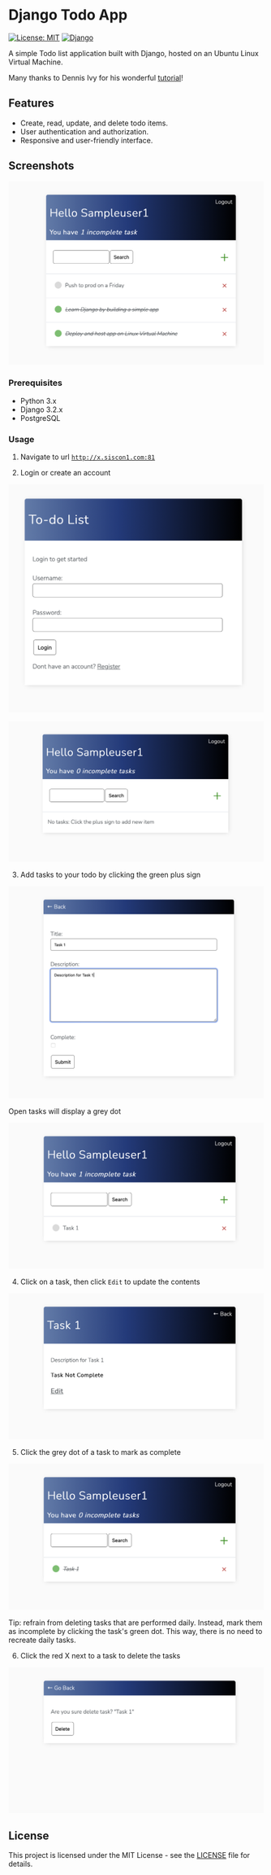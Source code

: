 # Django Todo App

[![License: MIT](https://img.shields.io/badge/License-MIT-yellow.svg)](https://opensource.org/licenses/MIT)
[![Django](https://img.shields.io/badge/Django-3.2-green.svg)](https://www.djangoproject.com/)

A simple Todo list application built with Django, hosted on an Ubuntu Linux Virtual Machine.

Many thanks to Dennis Ivy for his wonderful [tutorial](https://www.youtube.com/watch?v=llbtoQTt4qw)!

## Features

- Create, read, update, and delete todo items.
- User authentication and authorization.
- Responsive and user-friendly interface.

## Screenshots

![Sample screen](static/sample_page.png)

### Prerequisites

- Python 3.x
- Django 3.2.x
- PostgreSQL

### Usage

1. Navigate to url [`http://x.siscon1.com:81`](http://x.siscon1.com:81)

2. Login or create an account

![login](static/login.png)

![main](static/main.png)

3. Add tasks to your todo by clicking the green plus sign

![Add task](static/task_add.png)

Open tasks will display a grey dot

![Open task](static/task_open.png)

4. Click on a task, then click `Edit` to update the contents

![Update tasks](static/task_update.png)

5. Click the grey dot of a task to mark as complete

![Mark Complete](static/task_complete.png)

Tip: refrain from deleting tasks that are performed daily. Instead, mark them as incomplete by clicking the task's green dot. This way, there is no need to recreate daily tasks.

6. Click the red X next to a task to delete the tasks

![Delete](static/task_delete.png)


## License

This project is licensed under the MIT License - see the [LICENSE](LICENSE) file for details.

